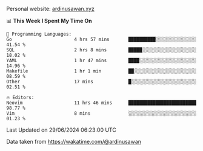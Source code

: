Personal website: [ardinusawan.xyz](https://ardinusawan.xyz)

<!--START_SECTION:waka-->
📊 **This Week I Spent My Time On** 

```text
💬 Programming Languages: 
Go                       4 hrs 57 mins       ██████████░░░░░░░░░░░░░░░   41.54 % 
SQL                      2 hrs 8 mins        █████░░░░░░░░░░░░░░░░░░░░   18.02 % 
YAML                     1 hr 47 mins        ████░░░░░░░░░░░░░░░░░░░░░   14.96 % 
Makefile                 1 hr 1 min          ██░░░░░░░░░░░░░░░░░░░░░░░   08.59 % 
Other                    17 mins             █░░░░░░░░░░░░░░░░░░░░░░░░   02.51 % 

🔥 Editors: 
Neovim                   11 hrs 46 mins      █████████████████████████   98.77 % 
Vim                      8 mins              ░░░░░░░░░░░░░░░░░░░░░░░░░   01.23 % 
```


 Last Updated on 29/06/2024 06:23:00 UTC
<!--END_SECTION:waka-->
Data taken from https://wakatime.com/@ardinusawan
